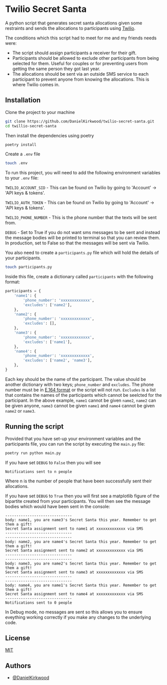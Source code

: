 
# Twilio Secret Santa

A python script that generates secret santa allocations given some restraints and sends the allocations to participants using [Twilio](https://www.twilio.com).

The conditions which this script had to meet for me and my friends needs were:

* The script should assign participants a receiver for their gift.
* Participants should be allowed to exclude other participants from being selected for them. Useful for couples or for preventing users from getting the same person they got last year.
* The allocations should be sent via an outside SMS service to each participant to prevent anyone from knowing the allocations. This is where Twilio comes in.




## Installation

Clone the project to your machine

```bash
git clone https://github.com/DanielKirkwood/twilio-secret-santa.git
cd twillio-secret-santa
```

Then install the dependencies using poetry

```bash
poetry install
```


Create a `.env` file

```bash
touch .env
```

To run this project, you will need to add the following environment variables to your `.env` file:

`TWILIO_ACCOUNT_SID` - This can be found on Twilio by going to 'Account' -> 'API keys & tokens'.

`TWILIO_AUTH_TOKEN` - This can be found on Twilio by going to 'Account' -> 'API keys & tokens'.

`TWILIO_PHONE_NUMBER` - This is the phone number that the texts will be sent from.

`DEBUG` - Set to True if you do not want sms messages to be sent and instead the message bodies will be printed to terminal so that you can review them. In production, set to False so that the messages will be sent via Twilio.

You also need to create a `participants.py` file which will hold the details of your participants.

```bash
touch participants.py
```

Inside this file, create a dictionary called `participants` with the following format:

```python
participants = {
    'name1': {
        'phone_number': 'xxxxxxxxxxxxx',
        'excludes': ['name2'],
    },
    'name2': {
        'phone_number': 'xxxxxxxxxxxxx',
        'excludes': [],
    },
    'name3': {
        'phone_number': 'xxxxxxxxxxxxx',
        'excludes': ['name1'],
    },
    'name4': {
        'phone_number': 'xxxxxxxxxxxxx',
        'excludes': ['name2', 'name3'],
    },
}
```

Each key should be the name of the participant. The value should be another dictionary with two keys; `phone_number` and `excludes`. The phone number must be in [E.164 format](https://www.twilio.com/docs/glossary/what-e164) or the script will not run. `Excludes` is a list that contains the names of the participants which cannot be seelcted for the participant. In the above example, `name1` cannot be given `name2`, `name2` can be given anyone, `name3` cannot be given `name1` and `name4` cannot be given `name2` or `name3`.


## Running the script

Provided that you have set-up your environment variables and the participants file, you can run the script by executing the `main.py` file:

```bash
poetry run python main.py
```

If you have set `DEBUG` to `False` then you will see

```
Notifications sent to n people
```

Where n is the number of people that have been successfully sent their allocations.


If you have set `DEBUG` to `True` then you will first see a matplotlib figure of the bipartite created from your participants. You will then see the message bodies which would have been sent in the console:

```
------------------------------
body: name1, you are name3's Secret Santa this year. Remember to get them a gift!
Secret Santa assignment sent to name1 at xxxxxxxxxxxxx via SMS
------------------------------
------------------------------
body: name2, you are name4's Secret Santa this year. Remember to get them a gift!
Secret Santa assignment sent to name2 at xxxxxxxxxxxxx via SMS
------------------------------
------------------------------
body: name3, you are name2's Secret Santa this year. Remember to get them a gift!
Secret Santa assignment sent to name3 at xxxxxxxxxxxxx via SMS
------------------------------
------------------------------
body: name4, you are name1's Secret Santa this year. Remember to get them a gift!
Secret Santa assignment sent to name4 at xxxxxxxxxxxxx via SMS
------------------------------
Notifications sent to 0 people
```

In Debug mode, no messages are sent so this allows you to ensure eveything working correctly if you make any changes to the underlying code.
## License

[MIT](https://choosealicense.com/licenses/mit/)


## Authors

- [@DanielKirkwood](https://www.github.com/DanielKirkwood)
